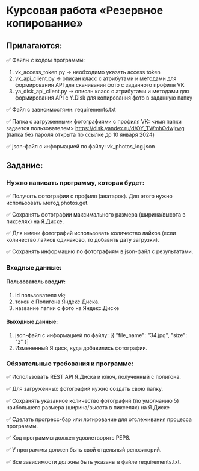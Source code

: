 # Курсовая работа «Резервное копирование»

## Прилагаются:
✅ Файлы с кодом программы:
1) vk_access_token.py → необходимо указать access token
2) vk_api_client.py → описан класс с атрибутами и методами для формирования API для скачивания фото с заданного профиля VK 
3) ya_disk_api_client.py → описан класс с атрибутами и методами для формирования API c Y.Disk для копирования фото в заданную папку

✅ Файл с зависимостями: requirements.txt

✅ Папка с загруженными фотографиями с профиля VK: <имя папки задается пользователем> https://disk.yandex.ru/d/OY_TWmhOdwjrwg (папка без пароля открыта по ссылке до 10 января 2024)

✅ json-файл с информацией по файлу: vk_photos_log.json


## Задание:

### Нужно написать программу, которая будет:
✅ Получать фотографии с профиля (аватарок). Для этого нужно использовать метод photos.get. 

✅ Сохранять фотографии максимального размера (ширина/высота в пикселях) на Я.Диске.

✅ Для имени фотографий использовать количество лайков (если количество лайков одинаково, то добавить дату загрузки).

✅ Сохранять информацию по фотографиям в json-файл с результатами.

### Входные данные:
#### Пользователь вводит:
1) id пользователя vk;
2) токен с Полигона Яндекс.Диска.
3) название папки с фото на Яндекс.Диске 
   
#### Выходные данные:
1) json-файл с информацией по файлу:
   [{
    "file_name": "34.jpg",
    "size": "z"
    }]
2) Измененный Я.диск, куда добавились фотографии.​​

### Обязательные требования к программе:
✅ Использовать REST API Я.Диска и ключ, полученный с полигона.

✅ Для загруженных фотографий нужно создать свою папку.

✅ Сохранять указанное количество фотографий (по умолчанию 5) наибольшего размера (ширина/высота в пикселях) на Я.Диске

✅ Сделать прогресс-бар или логирование для отслеживания процесса программы. 

✅ Код программы должен удовлетворять PEP8.

✅ У программы должен быть свой отдельный репозиторий.

✅ Все зависимости должны быть указаны в файле requiremеnts.txt.​ 